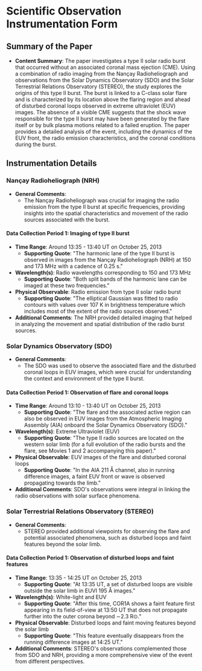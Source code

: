 # Scientific Observation Instrumentation Form

## Summary of the Paper
- **Content Summary**: The paper investigates a type II solar radio burst that occurred without an associated coronal mass ejection (CME). Using a combination of radio imaging from the Nançay Radioheliograph and observations from the Solar Dynamics Observatory (SDO) and the Solar Terrestrial Relations Observatory (STEREO), the study explores the origins of this type II burst. The burst is linked to a C-class solar flare and is characterized by its location above the flaring region and ahead of disturbed coronal loops observed in extreme ultraviolet (EUV) images. The absence of a visible CME suggests that the shock wave responsible for the type II burst may have been generated by the flare itself or by bulk plasma motions related to a failed eruption. The paper provides a detailed analysis of the event, including the dynamics of the EUV front, the radio emission characteristics, and the coronal conditions during the burst.

## Instrumentation Details

### Nançay Radioheliograph (NRH)
- **General Comments**:
   - The Nançay Radioheliograph was crucial for imaging the radio emission from the type II burst at specific frequencies, providing insights into the spatial characteristics and movement of the radio sources associated with the burst.

#### Data Collection Period 1: Imaging of type II burst
- **Time Range**: Around 13:35 - 13:40 UT on October 25, 2013
   - **Supporting Quote**: "The harmonic lane of the type II burst is observed in images from the Nançay Radioheliograph (NRH) at 150 and 173 MHz with a cadence of 0.25 s."
- **Wavelength(s)**: Radio wavelengths corresponding to 150 and 173 MHz
   - **Supporting Quote**: "Both split bands of the harmonic lane can be imaged at these two frequencies."
- **Physical Observable**: Radio emission from type II solar radio burst
   - **Supporting Quote**: "The elliptical Gaussian was fitted to radio contours with values over 107 K in brightness temperature which includes most of the extent of the radio sources observed."
- **Additional Comments**: The NRH provided detailed imaging that helped in analyzing the movement and spatial distribution of the radio burst sources.

### Solar Dynamics Observatory (SDO)
- **General Comments**:
   - The SDO was used to observe the associated flare and the disturbed coronal loops in EUV images, which were crucial for understanding the context and environment of the type II burst.

#### Data Collection Period 1: Observation of flare and coronal loops
- **Time Range**: Around 13:10 - 13:40 UT on October 25, 2013
   - **Supporting Quote**: "The flare and the associated active region can also be observed in EUV images from the Atmospheric Imaging Assembly (AIA) onboard the Solar Dynamics Observatory (SDO)."
- **Wavelength(s)**: Extreme Ultraviolet (EUV)
   - **Supporting Quote**: "The type II radio sources are located on the western solar limb (for a full evolution of the radio bursts and the flare, see Movies 1 and 2 accompanying this paper)."
- **Physical Observable**: EUV images of the flare and disturbed coronal loops
   - **Supporting Quote**: "In the AIA 211 Å channel, also in running difference images, a faint EUV front or wave is observed propagating towards the limb."
- **Additional Comments**: SDO's observations were integral in linking the radio observations with solar surface phenomena.

### Solar Terrestrial Relations Observatory (STEREO)
- **General Comments**:
   - STEREO provided additional viewpoints for observing the flare and potential associated phenomena, such as disturbed loops and faint features beyond the solar limb.

#### Data Collection Period 1: Observation of disturbed loops and faint features
- **Time Range**: 13:35 - 14:25 UT on October 25, 2013
   - **Supporting Quote**: "At 13:35 UT, a set of disturbed loops are visible outside the solar limb in EUVI 195 Å images."
- **Wavelength(s)**: White-light and EUV
   - **Supporting Quote**: "After this time, COR1A shows a faint feature first appearing in its field-of-view at 13:50 UT that does not propagate further into the outer corona beyond ∼2.3 R⊙."
- **Physical Observable**: Disturbed loops and faint moving features beyond the solar limb
   - **Supporting Quote**: "This feature eventually disappears from the running difference images at 14:25 UT."
- **Additional Comments**: STEREO's observations complemented those from SDO and NRH, providing a more comprehensive view of the event from different perspectives.
